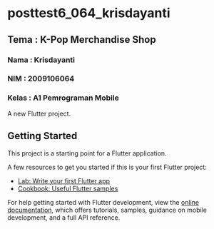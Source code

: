 # posttest6_064_krisdayanti

## Tema : K-Pop Merchandise Shop

### Nama : Krisdayanti
### NIM : 2009106064
### Kelas : A1 Pemrograman Mobile

A new Flutter project.

## Getting Started

This project is a starting point for a Flutter application.

A few resources to get you started if this is your first Flutter project:

- [Lab: Write your first Flutter app](https://docs.flutter.dev/get-started/codelab)
- [Cookbook: Useful Flutter samples](https://docs.flutter.dev/cookbook)

For help getting started with Flutter development, view the
[online documentation](https://docs.flutter.dev/), which offers tutorials,
samples, guidance on mobile development, and a full API reference.
